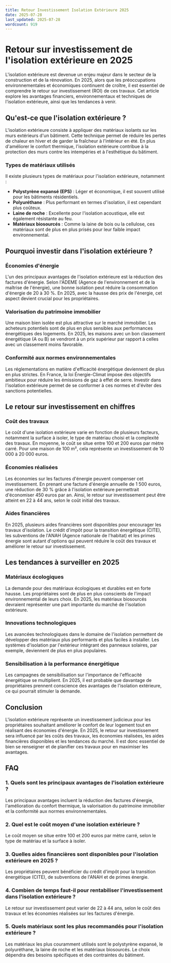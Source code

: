 ```yaml
---
title: Retour Investissement Isolation Extérieure 2025
date: 2025-07-28
last_updated: 2025-07-28
wordcount: 919
---
```


# Retour sur investissement de l'isolation extérieure en 2025

L'isolation extérieure est devenue un enjeu majeur dans le secteur de la construction et de la rénovation. En 2025, alors que les préoccupations environnementales et économiques continuent de croître, il est essentiel de comprendre le retour sur investissement (ROI) de ces travaux. Cet article explore les avantages financiers, environnementaux et techniques de l'isolation extérieure, ainsi que les tendances à venir.

## Qu'est-ce que l'isolation extérieure ?

L'isolation extérieure consiste à appliquer des matériaux isolants sur les murs extérieurs d'un bâtiment. Cette technique permet de réduire les pertes de chaleur en hiver et de garder la fraîcheur à l'intérieur en été. En plus d'améliorer le confort thermique, l'isolation extérieure contribue à la protection des murs contre les intempéries et à l'esthétique du bâtiment.

### Types de matériaux utilisés

Il existe plusieurs types de matériaux pour l'isolation extérieure, notamment :

- **Polystyrène expansé (EPS)** : Léger et économique, il est souvent utilisé pour les bâtiments résidentiels.
- **Polyuréthane** : Plus performant en termes d'isolation, il est cependant plus coûteux.
- **Laine de roche** : Excellente pour l'isolation acoustique, elle est également résistante au feu.
- **Matériaux biosourcés** : Comme la laine de bois ou la cellulose, ces matériaux sont de plus en plus prisés pour leur faible impact environnemental.

## Pourquoi investir dans l'isolation extérieure ?

### Économies d'énergie

L'un des principaux avantages de l'isolation extérieure est la réduction des factures d'énergie. Selon l'ADEME (Agence de l'environnement et de la maîtrise de l'énergie), une bonne isolation peut réduire la consommation d'énergie de 20 à 30 %. En 2025, avec la hausse des prix de l'énergie, cet aspect devient crucial pour les propriétaires.

### Valorisation du patrimoine immobilier

Une maison bien isolée est plus attractive sur le marché immobilier. Les acheteurs potentiels sont de plus en plus sensibles aux performances énergétiques des logements. En 2025, les maisons avec un bon classement énergétique (A ou B) se vendront à un prix supérieur par rapport à celles avec un classement moins favorable.

### Conformité aux normes environnementales

Les réglementations en matière d'efficacité énergétique deviennent de plus en plus strictes. En France, la loi Énergie-Climat impose des objectifs ambitieux pour réduire les émissions de gaz à effet de serre. Investir dans l'isolation extérieure permet de se conformer à ces normes et d'éviter des sanctions potentielles.

## Le retour sur investissement en chiffres

### Coût des travaux

Le coût d'une isolation extérieure varie en fonction de plusieurs facteurs, notamment la surface à isoler, le type de matériau choisi et la complexité des travaux. En moyenne, le coût se situe entre 100 et 200 euros par mètre carré. Pour une maison de 100 m², cela représente un investissement de 10 000 à 20 000 euros.

### Économies réalisées

Les économies sur les factures d'énergie peuvent compenser cet investissement. En prenant une facture d'énergie annuelle de 1 500 euros, une réduction de 30 % grâce à l'isolation extérieure permettrait d'économiser 450 euros par an. Ainsi, le retour sur investissement peut être atteint en 22 à 44 ans, selon le coût initial des travaux.

### Aides financières

En 2025, plusieurs aides financières sont disponibles pour encourager les travaux d'isolation. Le crédit d'impôt pour la transition énergétique (CITE), les subventions de l'ANAH (Agence nationale de l'habitat) et les primes énergie sont autant d'options qui peuvent réduire le coût des travaux et améliorer le retour sur investissement.

## Les tendances à surveiller en 2025

### Matériaux écologiques

La demande pour des matériaux écologiques et durables est en forte hausse. Les propriétaires sont de plus en plus conscients de l'impact environnemental de leurs choix. En 2025, les matériaux biosourcés devraient représenter une part importante du marché de l'isolation extérieure.

### Innovations technologiques

Les avancées technologiques dans le domaine de l'isolation permettent de développer des matériaux plus performants et plus faciles à installer. Les systèmes d'isolation par l'extérieur intégrant des panneaux solaires, par exemple, deviennent de plus en plus populaires.

### Sensibilisation à la performance énergétique

Les campagnes de sensibilisation sur l'importance de l'efficacité énergétique se multiplient. En 2025, il est probable que davantage de propriétaires prennent conscience des avantages de l'isolation extérieure, ce qui pourrait stimuler la demande.

## Conclusion

L'isolation extérieure représente un investissement judicieux pour les propriétaires souhaitant améliorer le confort de leur logement tout en réalisant des économies d'énergie. En 2025, le retour sur investissement sera influencé par les coûts des travaux, les économies réalisées, les aides financières disponibles et les tendances du marché. Il est donc essentiel de bien se renseigner et de planifier ces travaux pour en maximiser les avantages.

## FAQ

### 1. Quels sont les principaux avantages de l'isolation extérieure ?

Les principaux avantages incluent la réduction des factures d'énergie, l'amélioration du confort thermique, la valorisation du patrimoine immobilier et la conformité aux normes environnementales.

### 2. Quel est le coût moyen d'une isolation extérieure ?

Le coût moyen se situe entre 100 et 200 euros par mètre carré, selon le type de matériau et la surface à isoler.

### 3. Quelles aides financières sont disponibles pour l'isolation extérieure en 2025 ?

Les propriétaires peuvent bénéficier du crédit d'impôt pour la transition énergétique (CITE), de subventions de l'ANAH et de primes énergie.

### 4. Combien de temps faut-il pour rentabiliser l'investissement dans l'isolation extérieure ?

Le retour sur investissement peut varier de 22 à 44 ans, selon le coût des travaux et les économies réalisées sur les factures d'énergie.

### 5. Quels matériaux sont les plus recommandés pour l'isolation extérieure ?

Les matériaux les plus couramment utilisés sont le polystyrène expansé, le polyuréthane, la laine de roche et les matériaux biosourcés. Le choix dépendra des besoins spécifiques et des contraintes du bâtiment.
